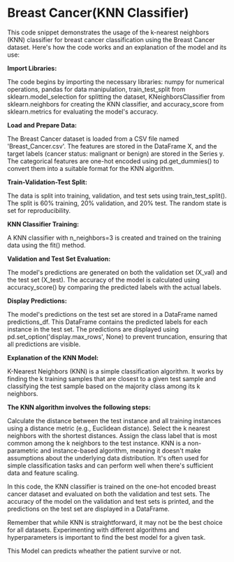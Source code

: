 # **Breast Cancer(KNN Classifier)**

This code snippet demonstrates the usage of the k-nearest neighbors (KNN) classifier for breast cancer classification using the Breast Cancer dataset. Here's how the code works and an explanation of the model and its use:

**Import Libraries:**

The code begins by importing the necessary libraries: numpy for numerical operations, pandas for data manipulation, train_test_split from sklearn.model_selection for splitting the dataset, KNeighborsClassifier from sklearn.neighbors for creating the KNN classifier, and accuracy_score from sklearn.metrics for evaluating the model's accuracy.

**Load and Prepare Data:**

The Breast Cancer dataset is loaded from a CSV file named 'Breast_Cancer.csv'. The features are stored in the DataFrame X, and the target labels (cancer status: malignant or benign) are stored in the Series y. The categorical features are one-hot encoded using pd.get_dummies() to convert them into a suitable format for the KNN algorithm.

**Train-Validation-Test Split:**

The data is split into training, validation, and test sets using train_test_split(). The split is 60% training, 20% validation, and 20% test. The random state is set for reproducibility.

**KNN Classifier Training:**

A KNN classifier with n_neighbors=3 is created and trained on the training data using the fit() method.

**Validation and Test Set Evaluation:**

The model's predictions are generated on both the validation set (X_val) and the test set (X_test). The accuracy of the model is calculated using accuracy_score() by comparing the predicted labels with the actual labels.

**Display Predictions:**

The model's predictions on the test set are stored in a DataFrame named predictions_df. This DataFrame contains the predicted labels for each instance in the test set. The predictions are displayed using pd.set_option('display.max_rows', None) to prevent truncation, ensuring that all predictions are visible.

**Explanation of the KNN Model:**

K-Nearest Neighbors (KNN) is a simple classification algorithm. It works by finding the k training samples that are closest to a given test sample and classifying the test sample based on the majority class among its k neighbors.

**The KNN algorithm involves the following steps:**

Calculate the distance between the test instance and all training instances using a distance metric (e.g., Euclidean distance).
Select the k nearest neighbors with the shortest distances.
Assign the class label that is most common among the k neighbors to the test instance.
KNN is a non-parametric and instance-based algorithm, meaning it doesn't make assumptions about the underlying data distribution. It's often used for simple classification tasks and can perform well when there's sufficient data and feature scaling.

In this code, the KNN classifier is trained on the one-hot encoded breast cancer dataset and evaluated on both the validation and test sets. The accuracy of the model on the validation and test sets is printed, and the predictions on the test set are displayed in a DataFrame.

Remember that while KNN is straightforward, it may not be the best choice for all datasets. Experimenting with different algorithms and hyperparameters is important to find the best model for a given task.

This Model can predicts wheather the patient survive or not.




